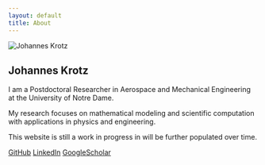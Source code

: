 ```yaml
---
layout: default
title: About
---
```


<section class="about">
  <div class="profile">
    <img src="/assets/headshot.jpg" alt="Johannes Krotz" class="headshot">
    <div class="bio">
      <h2>Johannes Krotz</h2>
      <p>I am a Postdoctoral Researcher in Aerospace and Mechanical Engineering at the University of Notre Dame. 
      </p>
      <p>
      My research focuses on mathematical modeling and scientific computation with applications in physics and engineering.
      </p>
      <p>
      This website is still a work in progress in will be further populated over time.
      </p>
    </div>
  </div>

  <footer class="social-links">
    <a href="https://github.com/johannonymous123" target="_blank">GitHub</a>
    <a href="https://www.linkedin.com/in/johanneskrotz" target="_blank">LinkedIn</a>
        <a href="https://scholar.google.com/citations?user=DQxIF38AAAAJ&hl=en" target="_blank">GoogleScholar</a>

  </footer>
</section>

